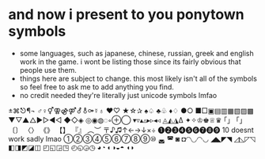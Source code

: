 # and now i present to you ponytown symbols

- some languages, such as japanese, chinese, russian, greek and english work in the game. i wont be listing those since its fairly obvious that people use them.
- things here are subject to change. this most likely isn't all of the symbols so feel free to ask me to add anything you find.
- no credit needed they're literally just unicode symbols lmfao

±⌘⎋¶¬
♂♀⚥⚢⚣⚤⚦⚨⚩☿♁
♥︎♡
★☆✰
♠︎♤
♣︎♧
♦︎♢
●○
■□▣▤▥▦▧▨▩
▼▽▲△►▻◄◅
◆◇◈
◎◉◍◌◦⊕◯
▾▿▴▵▸▹◂◃
◬◭◮Δ
✦✧♔♚♕♛
｢｣ 「」 〔〕 〈〉 《》 【】 『』 ︵︶
〒♪♫↑←→↓×÷
❶❷❸❹❺❻❼❽❾
10 doesnt work sadly lmao
①②③④⑤⑥⑦⑧⑨⑩
◛ ◚ ◙ ◘◜◝◟◞◠◡
◢◣◤◥
◿◺◸◹
◧◨◩◪◫
◰◱◲◳
◴◵◶◷
◕◔
◐◑◒◓
◖◗

